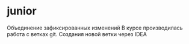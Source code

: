 # junior
Объединение зафиксированных изменений
В курсе производилась работа с ветках git.
Создания новой ветки через IDEA